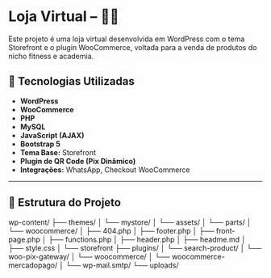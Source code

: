 # Loja Virtual – 🏋️‍♀️

Este projeto é uma loja virtual desenvolvida em WordPress com o tema Storefront e o plugin WooCommerce, voltada para a venda de produtos do nicho fitness e academia.

## 🚀 Tecnologias Utilizadas

- **WordPress**
- **WooCommerce**
- **PHP**
- **MySQL**
- **JavaScript (AJAX)**
- **Bootstrap 5**
- **Tema Base:** Storefront
- **Plugin de QR Code (Pix Dinâmico)**
- **Integrações:** WhatsApp, Checkout WooCommerce

---

## 📁 Estrutura do Projeto
wp-content/
├── themes/
│ └── mystore/
│ └── assets/
│ └── parts/
│ └── woocommerce/
│ ├── 404.php
│ ├── footer.php
│ ├── front-page.php
│ ├── functions.php
│ ├── header.php
│ ├── headme.md
│ ├── style.css
│ └── storefront
├── plugins/
│ └── search-product/
│ └── woo-pix-gateway/
│ └── woocommerce/
│ └── woocommerce-mercadopago/
│ └── wp-mail.smtp/
└── uploads/
